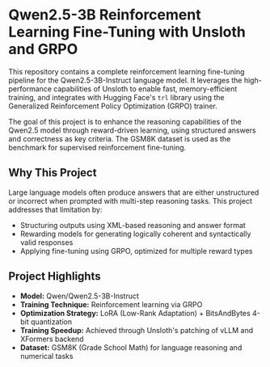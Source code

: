 # Qwen2.5-3B Reinforcement Learning Fine-Tuning with Unsloth and GRPO

This repository contains a complete reinforcement learning fine-tuning pipeline for the Qwen2.5-3B-Instruct language model. It leverages the high-performance capabilities of Unsloth to enable fast, memory-efficient training, and integrates with Hugging Face's `trl` library using the Generalized Reinforcement Policy Optimization (GRPO) trainer.

The goal of this project is to enhance the reasoning capabilities of the Qwen2.5 model through reward-driven learning, using structured answers and correctness as key criteria. The GSM8K dataset is used as the benchmark for supervised reinforcement fine-tuning.

## Why This Project

Large language models often produce answers that are either unstructured or incorrect when prompted with multi-step reasoning tasks. This project addresses that limitation by:

- Structuring outputs using XML-based reasoning and answer format
- Rewarding models for generating logically coherent and syntactically valid responses
- Applying fine-tuning using GRPO, optimized for multiple reward types

## Project Highlights

- **Model:** Qwen/Qwen2.5-3B-Instruct
- **Training Technique:** Reinforcement learning via GRPO
- **Optimization Strategy:** LoRA (Low-Rank Adaptation) + BitsAndBytes 4-bit quantization
- **Training Speedup:** Achieved through Unsloth's patching of vLLM and XFormers backend
- **Dataset:** GSM8K (Grade School Math) for language reasoning and numerical tasks
